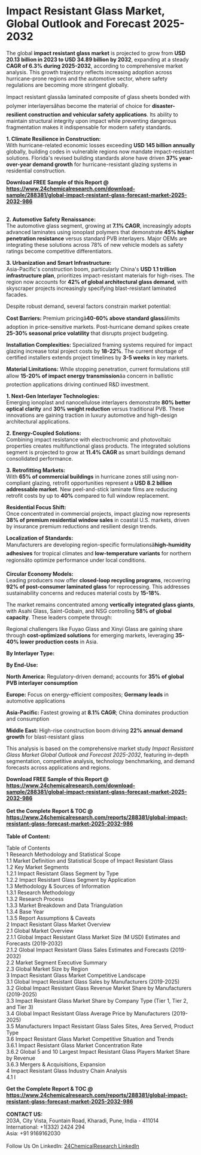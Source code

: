 <h1>Impact Resistant Glass Market, Global Outlook and Forecast 2025-2032</h1><p>The global <strong>impact resistant glass market</strong> is projected to grow from <strong>USD 20.13 billion in 2023 to USD 34.89 billion by 2032</strong>, expanding at a steady <strong>CAGR of 6.3% during 2025-2032</strong>, according to comprehensive market analysis. This growth trajectory reflects increasing adoption across hurricane-prone regions and the automotive sector, where safety regulations are becoming more stringent globally.</p><p>Impact resistant glassâa laminated composite of glass sheets bonded with polymer interlayersâhas become the material of choice for <strong>disaster-resilient construction and vehicular safety applications</strong>. Its ability to maintain structural integrity upon impact while preventing dangerous fragmentation makes it indispensable for modern safety standards.</p><p><strong>1. Climate Resilience in Construction:</strong><br>
With hurricane-related economic losses exceeding <strong>USD 145 billion annually</strong> globally, building codes in vulnerable regions now mandate impact-resistant solutions. Florida's revised building standards alone have driven <strong>37% year-over-year demand growth</strong> for hurricane-resistant glazing systems in residential construction.</p><div><b>Download FREE Sample of this Report @ 
            <a href="https://www.24chemicalresearch.com/download-sample/288381/global-impact-resistant-glass-forecast-market-2025-2032-986">
            https://www.24chemicalresearch.com/download-sample/288381/global-impact-resistant-glass-forecast-market-2025-2032-986</a></b></div><br><p><strong>2. Automotive Safety Renaissance:</strong><br>
The automotive glass segment, growing at <strong>7.1% CAGR</strong>, increasingly adopts advanced laminates using ionoplast polymers that demonstrate <strong>45% higher penetration resistance</strong> versus standard PVB interlayers. Major OEMs are integrating these solutions across 78% of new vehicle models as safety ratings become competitive differentiators.</p><p><strong>3. Urbanization and Smart Infrastructure:</strong><br>
Asia-Pacific's construction boom, particularly China's <strong>USD 1.1 trillion infrastructure plan</strong>, prioritizes impact-resistant materials for high-rises. The region now accounts for <strong>42% of global architectural glass demand</strong>, with skyscraper projects increasingly specifying blast-resistant laminated facades.</p><p>Despite robust demand, several factors constrain market potential:</p><p><strong>Cost Barriers:</strong> Premium pricingâ<strong>40-60% above standard glass</strong>âlimits adoption in price-sensitive markets. Post-hurricane demand spikes create <strong>25-30% seasonal price volatility</strong> that disrupts project budgeting.</p><p><strong>Installation Complexities:</strong> Specialized framing systems required for impact glazing increase total project costs by <strong>18-22%</strong>. The current shortage of certified installers extends project timelines by <strong>3-5 weeks</strong> in key markets.</p><p><strong>Material Limitations:</strong> While stopping penetration, current formulations still allow <strong>15-20% of impact energy transmission</strong>âa concern in ballistic protection applications driving continued R&amp;D investment.</p><p><strong>1. Next-Gen Interlayer Technologies:</strong><br>
Emerging ionoplast and nanocellulose interlayers demonstrate <strong>80% better optical clarity</strong> and <strong>30% weight reduction</strong> versus traditional PVB. These innovations are gaining traction in luxury automotive and high-design architectural applications.</p><p><strong>2. Energy-Coupled Solutions:</strong><br>
Combining impact resistance with electrochromic and photovoltaic properties creates multifunctional glass products. The integrated solutions segment is projected to grow at <strong>11.4% CAGR</strong> as smart buildings demand consolidated performance.</p><p><strong>3. Retrofitting Markets:</strong><br>
With <strong>65% of commercial buildings</strong> in hurricane zones still using non-compliant glazing, retrofit opportunities represent a <strong>USD 8.2 billion addressable market</strong>. New peel-and-stick laminate films are reducing retrofit costs by up to <strong>40%</strong> compared to full window replacement.</p><p><strong>Residential Focus Shift:</strong><br>
	Once concentrated in commercial projects, impact glazing now represents <strong>38% of premium residential window sales</strong> in coastal U.S. markets, driven by insurance premium reductions and resilient design trends.</p><p><strong>Localization of Standards:</strong><br>
	Manufacturers are developing region-specific formulationsâ<strong>high-humidity adhesives</strong> for tropical climates and <strong>low-temperature variants</strong> for northern regionsâto optimize performance under local conditions.</p><p><strong>Circular Economy Models:</strong><br>
	Leading producers now offer <strong>closed-loop recycling programs</strong>, recovering <strong>92% of post-consumer laminated glass</strong> for reprocessing. This addresses sustainability concerns and reduces material costs by <strong>15-18%</strong>.</p><p>The market remains concentrated among <strong>vertically integrated glass giants</strong>, with Asahi Glass, Saint-Gobain, and NSG controlling <strong>58% of global capacity</strong>. These leaders compete through:</p><p>Regional challengers like Fuyao Glass and Xinyi Glass are gaining share through <strong>cost-optimized solutions</strong> for emerging markets, leveraging <strong>35-40% lower production costs</strong> in Asia.</p><p><strong>By Interlayer Type:</strong></p><p><strong>By End-Use:</strong></p><p><strong>North America:</strong> Regulatory-driven demand; accounts for <strong>35% of global PVB interlayer consumption</strong></p><p><strong>Europe:</strong> Focus on energy-efficient composites; <strong>Germany leads</strong> in automotive applications</p><p><strong>Asia-Pacific:</strong> Fastest growing at <strong>8.1% CAGR</strong>; China dominates production and consumption</p><p><strong>Middle East:</strong> High-rise construction boom driving <strong>22% annual demand growth</strong> for blast-resistant glass</p><p>This analysis is based on the comprehensive market study <em>Impact Resistant Glass Market Global Outlook and Forecast 2025-2032</em>, featuring in-depth segmentation, competitive analysis, technology benchmarking, and demand forecasts across applications and regions.</p><div><b>Download FREE Sample of this Report @ 
            <a href="https://www.24chemicalresearch.com/download-sample/288381/global-impact-resistant-glass-forecast-market-2025-2032-986">
            https://www.24chemicalresearch.com/download-sample/288381/global-impact-resistant-glass-forecast-market-2025-2032-986</a></b></div><br><div><b>Get the Complete Report & TOC @ 
            <a href="https://www.24chemicalresearch.com/reports/288381/global-impact-resistant-glass-forecast-market-2025-2032-986">
            https://www.24chemicalresearch.com/reports/288381/global-impact-resistant-glass-forecast-market-2025-2032-986</a></b></div><br>
            <b>Table of Content:</b><p>Table of Contents<br />
1 Research Methodology and Statistical Scope<br />
1.1 Market Definition and Statistical Scope of Impact Resistant Glass<br />
1.2 Key Market Segments<br />
1.2.1 Impact Resistant Glass Segment by Type<br />
1.2.2 Impact Resistant Glass Segment by Application<br />
1.3 Methodology & Sources of Information<br />
1.3.1 Research Methodology<br />
1.3.2 Research Process<br />
1.3.3 Market Breakdown and Data Triangulation<br />
1.3.4 Base Year<br />
1.3.5 Report Assumptions & Caveats<br />
2 Impact Resistant Glass Market Overview<br />
2.1 Global Market Overview<br />
2.1.1 Global Impact Resistant Glass Market Size (M USD) Estimates and Forecasts (2019-2032)<br />
2.1.2 Global Impact Resistant Glass Sales Estimates and Forecasts (2019-2032)<br />
2.2 Market Segment Executive Summary<br />
2.3 Global Market Size by Region<br />
3 Impact Resistant Glass Market Competitive Landscape<br />
3.1 Global Impact Resistant Glass Sales by Manufacturers (2019-2025)<br />
3.2 Global Impact Resistant Glass Revenue Market Share by Manufacturers (2019-2025)<br />
3.3 Impact Resistant Glass Market Share by Company Type (Tier 1, Tier 2, and Tier 3)<br />
3.4 Global Impact Resistant Glass Average Price by Manufacturers (2019-2025)<br />
3.5 Manufacturers Impact Resistant Glass Sales Sites, Area Served, Product Type<br />
3.6 Impact Resistant Glass Market Competitive Situation and Trends<br />
3.6.1 Impact Resistant Glass Market Concentration Rate<br />
3.6.2 Global 5 and 10 Largest Impact Resistant Glass Players Market Share by Revenue<br />
3.6.3 Mergers & Acquisitions, Expansion<br />
4 Impact Resistant Glass Industry Chain Analysis<br />
4.1 I</p><div><b>Get the Complete Report & TOC @ 
            <a href="https://www.24chemicalresearch.com/reports/288381/global-impact-resistant-glass-forecast-market-2025-2032-986">
            https://www.24chemicalresearch.com/reports/288381/global-impact-resistant-glass-forecast-market-2025-2032-986</a></b></div><br><b>CONTACT US:</b><br>
            203A, City Vista, Fountain Road, Kharadi, Pune, India - 411014<br>
            International: +1(332) 2424 294<br>
            Asia: +91 9169162030 <br><br>
            Follow Us On LinkedIn: <a href="https://www.linkedin.com/company/24chemicalresearch/">24ChemicalResearch LinkedIn</a>